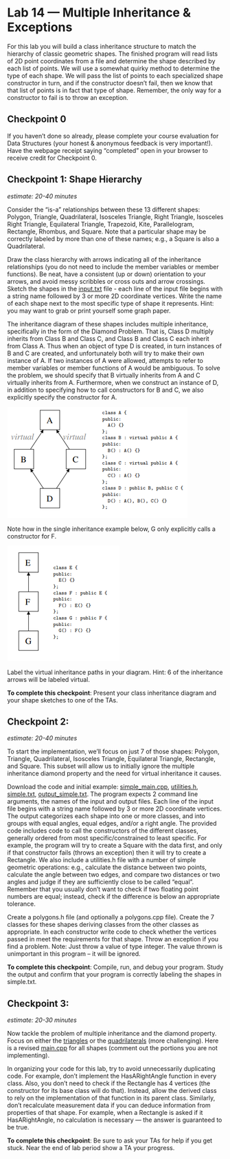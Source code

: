 # Lab 14 — Multiple Inheritance & Exceptions

For this lab you will build a class inheritance structure to match the hierarchy of classic geometric shapes.
The finished program will read lists of 2D point coordinates from a file and determine the shape described
by each list of points. We will use a somewhat quirky method to determine the type of each shape. We will
pass the list of points to each specialized shape constructor in turn, and if the constructor doesn’t fail, then
we know that that list of points is in fact that type of shape. Remember, the only way for a constructor to
fail is to throw an exception.

## Checkpoint 0

If you haven’t done so already, please complete your course evaluation for Data Structures (your honest & anonymous feedback is very important!). Have the webpage receipt saying “completed” open in your browser to receive credit for Checkpoint 0.

## Checkpoint 1: Shape Hierarchy

*estimate: 20-40 minutes*

Consider the “is-a” relationships between these 13 different shapes: Polygon, Triangle, Quadrilateral, Isosceles Triangle, Right Triangle, Isosceles Right Triangle, Equilateral Triangle, Trapezoid, Kite, Parallelogram, Rectangle, Rhombus, and Square. Note that a particular shape may be correctly labeled by more than one of these names; e.g., a Square is also a Quadrilateral.

Draw the class hierarchy with arrows indicating all of the inheritance relationships (you do not need to include the member variables or member functions). Be neat, have a consistent (up or down) orientation to your arrows, and avoid messy scribbles or cross outs and arrow crossings. Sketch the shapes in the [input.txt](cp1/input.txt) file - each line of the input file begins with a string name followed by 3 or more 2D coordinate vertices. Write the name of each shape next to the most specific type of shape it represents. Hint: you may want to grab or print yourself some graph paper.

The inheritance diagram of these shapes includes multiple inheritance, specifically in the form of the Diamond Problem. That is, Class D multiply inherits from Class B and Class C, and Class B and Class C each inherit from Class A. Thus when an object of type D is created, in turn instances of B and C are created, and unfortunately both will try to make their own instance of A. If two instances of A were allowed, attempts to refer to member variables or member functions of A would be ambiguous. To solve the problem, we should specify that B virtually inherits from A and C virtually inherits from A. Furthermore, when we construct an instance of D, in addition to specifying how to call constructors for B and C, we also explicitly specify the constructor for A. 

![alt text](images/multiple_inheritance.png "Multiple Inheritance")

<!--
```cpp
class A {
public:
A() {}
};
class B : virtual public A {
public:
B() : A() {}
};
class C : virtual public A {
public:
C() : A() {}
};
class D : public B, public C {
public:
D() : A(), B(), C() {}
};
```
-->

Note how in the single inheritance example below, G only explicitly calls a constructor for F.

![alt text](images/single_inheritance.png "Single Inheritance")

<!--
```cpp
class E {
public:
E() {}
};
class F : public E {
public:
F() : E() {}
};
class G : public F {
public:
G() : F() {}
};
```
-->

Label the virtual inheritance paths in your diagram. Hint: 6 of the inheritance arrows will be labeled virtual.

**To complete this checkpoint**: Present your class inheritance diagram and your shape sketches to one of the TAs.

## Checkpoint 2:

*estimate: 20-40 minutes*

To start the implementation, we’ll focus on just 7 of those shapes: Polygon, Triangle, Quadrilateral, Isosceles Triangle, Equilateral Triangle, Rectangle, and Square. This subset will allow us to initially ignore the multiple inheritance diamond property and the need for virtual inheritance it causes.

Download the code and initial example: [simple_main.cpp](cp2/simple_main.cpp), [utilities.h](cp2/utilities.h), [simple.txt](cp2/simple.txt), [output_simple.txt](cp2/output_simple.txt). 
The program expects 2 command line arguments, the names of the input and output files. Each line of the input file begins with a string name followed by 3 or more 2D coordinate vertices. The output categorizes each shape into one or more classes, and into groups with equal angles, equal edges, and/or a right angle. The provided code includes code to call the constructors of the different classes, generally ordered from most specific/constrained to least specific. For example, the program will try to create a Square with the data first, and only if that constructor fails (throws an exception) then it will try to create a Rectangle. We also include a utilities.h file with a number of simple geometric operations: e.g., calculate the distance between two points, calculate the angle between two edges, and compare two distances or two angles and judge if they are sufficiently close to be called “equal”. Remember that you usually don’t want to check if two floating point numbers are equal; instead, check if the difference is below an appropriate tolerance.

Create a polygons.h file (and optionally a polygons.cpp file). Create the 7 classes for these shapes deriving classes from the other classes as appropriate. In each constructor write code to check whether the vertices passed in meet the requirements for that shape. Throw an exception if you find a problem. Note: Just throw a value of type integer. The value thrown is unimportant in this program – it will be ignored.

**To complete this checkpoint**: Compile, run, and debug your program. Study the output and confirm that your program is correctly labeling the shapes in simple.txt.

## Checkpoint 3:

*estimate: 20-30 minutes*

Now tackle the problem of multiple inheritance and the diamond property. Focus on either the [triangles](cp3/triangles.txt) or the [quadrilaterals](cp3/quads.txt) (more challenging). Here is a revised [main.cpp](cp3/main.cpp) for all shapes (comment out the portions you are not implementing).

In organizing your code for this lab, try to avoid unnecessarily duplicating code. For example, don’t implement the HasARightAngle function in every class. Also, you don’t need to check if the Rectangle has 4 vertices (the constructor for its base class will do that). Instead, allow the derived class to rely on the implementation of that function in its parent class. Similarly, don’t recalculate measurement data if you can deduce information from properties of that shape. For example, when a Rectangle is asked if it HasARightAngle, no calculation is necessary — the answer is guaranteed to be true.

**To complete this checkpoint**: Be sure to ask your TAs for help if you get stuck. Near the end of lab period show a TA your progress.
